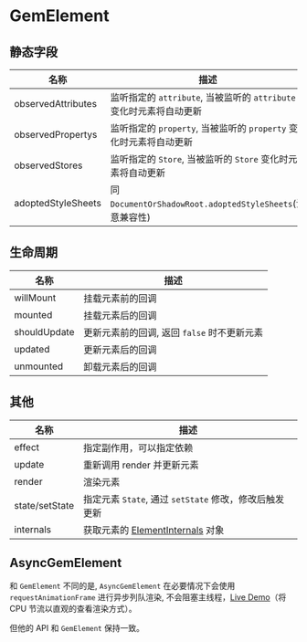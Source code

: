 # GemElement

## 静态字段

| 名称               | 描述                                                                |
| ------------------ | ------------------------------------------------------------------- |
| observedAttributes | 监听指定的 `attribute`, 当被监听的 `attribute` 变化时元素将自动更新 |
| observedPropertys  | 监听指定的 `property`, 当被监听的 `property` 变化时元素将自动更新   |
| observedStores     | 监听指定的 `Store`, 当被监听的 `Store` 变化时元素将自动更新         |
| adoptedStyleSheets | 同 `DocumentOrShadowRoot.adoptedStyleSheets`(注意兼容性)            |

## 生命周期

| 名称         | 描述                                        |
| ------------ | ------------------------------------------- |
| willMount    | 挂载元素前的回调                            |
| mounted      | 挂载元素后的回调                            |
| shouldUpdate | 更新元素前的回调, 返回 `false` 时不更新元素 |
| updated      | 更新元素后的回调                            |
| unmounted    | 卸载元素后的回调                            |

## 其他

| 名称           | 描述                                                   |
| -------------- | ------------------------------------------------------ |
| effect         | 指定副作用，可以指定依赖                               |
| update         | 重新调用 render 并更新元素                             |
| render         | 渲染元素                                               |
| state/setState | 指定元素 `State`, 通过 `setState` 修改，修改后触发更新 |
| internals      | 获取元素的 [ElementInternals][1] 对象                  |

[1]: https://html.spec.whatwg.org/multipage/custom-elements.html#the-elementinternals-interface

## AsyncGemElement

和 `GemElement` 不同的是, `AsyncGemElement` 在必要情况下会使用 `requestAnimationFrame` 进行异步列队渲染,
不会阻塞主线程，[Live Demo](https://gem-examples.netlify.com/perf-demo/)（将 CPU 节流以直观的查看渲染方式）。

但他的 API 和 `GemElement` 保持一致。
